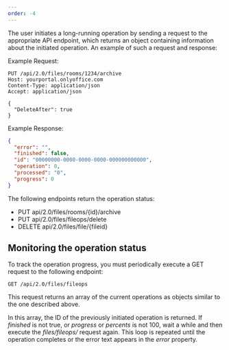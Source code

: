 ```yaml
---
order: -4
---
```


The user initiates a long-running operation by sending a request to the appropriate API endpoint, which returns an object containing information about the initiated operation. An example of such a request and response:

Example Request:

``` http
PUT /api/2.0/files/rooms/1234/archive
Host: yourportal.onlyoffice.com
Content-Type: application/json
Accept: application/json

{
  "DeleteAfter": true
}
```

Example Response:

``` json
{
  "error": "",
  "finished": false,
  "id": "00000000-0000-0000-0000-000000000000",
  "operation": 0,
  "processed": "0",
  "progress": 0
}
```

The following endpoints return the operation status:

- PUT api/2.0/files/rooms/{id}/archive
- PUT api/2.0/files/fileops/delete
- DELETE api/2.0/files/file/{fileid}

## Monitoring the operation status

To track the operation progress, you must periodically execute a GET request to the following endpoint:

``` http
GET /api/2.0/files/fileops
```

This request returns an array of the current operations as objects similar to the one described above.

In this array, the ID of the previously initiated operation is returned. If *finished* is not true, or *progress* or *percents* is not 100, wait a while and then execute the *files/fileops/* request again. This loop is repeated until the operation completes or the error text appears in the *error* property.
